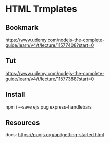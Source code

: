 # HTML Trmplates

## Bookmark
https://www.udemy.com/nodejs-the-complete-guide/learn/v4/t/lecture/11577408?start=0 

## Tut
https://www.udemy.com/nodejs-the-complete-guide/learn/v4/t/lecture/11577388?start=0

## Install
npm i --save ejs pug express-handlebars

## Resources
docs: https://pugjs.org/api/getting-started.html

